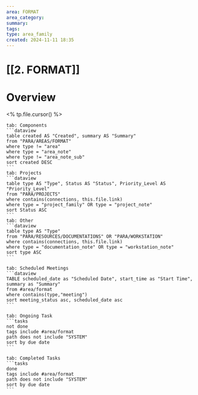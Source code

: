 ```yaml
---
area: FORMAT
area_category: 
summary: 
tags: 
type: area_family
created: 2024-11-11 18:35
---
```

# [[2. FORMAT]] 
# Overview

<% tp.file.cursor() %>
````tabs
tab: Components
```dataview
table created AS "Created", summary AS "Summary"
from "PARA/AREAS/FORMAT"
where type != "area"
where type = "area_note"
where type != "area_note_sub"
sort created DESC
```
tab: Projects
```dataview
table type AS "Type", Status AS "Status", Priority_Level AS "Priority_Level"
from "PARA/PROJECTS"
where contains(connections, this.file.link)
where type = "project_family" OR type = "project_note"
sort Status ASC
```
tab: Other
```dataview
table type AS "Type"
from "PARA/RESOURCES/DOCUMENTATIONS" OR "PARA/WORKSTATION"
where contains(connections, this.file.link)
where type = "documentation_note" OR type = "workstation_note"
sort type ASC
```
````
````tabs
tab: Scheduled Meetings
```dataview
TABLE scheduled_date as "Scheduled Date", start_time as "Start Time", summary as "Summary"
from #area/format
where contains(type,"meeting")
sort meeting_status asc, scheduled_date asc
```
````
````tabs
tab: Ongoing Task
```tasks
not done
tags include #area/format
path does not include "SYSTEM"
sort by due date
```
````
````tabs
tab: Completed Tasks
```tasks
done
tags include #area/format
path does not include "SYSTEM"
sort by due date
```
````

